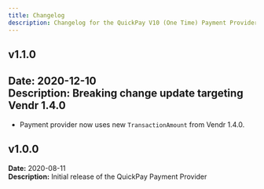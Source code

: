 ```yaml
---
title: Changelog
description: Changelog for the QuickPay V10 (One Time) Payment Provider for Vendr, the eCommerce solution for Umbraco v8+
---
```


## v1.1.0   
**Date:** 2020-12-10    
**Description:** Breaking change update targeting Vendr 1.4.0 
---  

<changelog>
<changelog-group category="Breaking">  

    
* Payment provider now uses new `TransactionAmount` from Vendr 1.4.0.


</changelog-group>
</changelog>

## v1.0.0  
**Date:** 2020-08-11   
**Description:** Initial release of the QuickPay Payment Provider  
